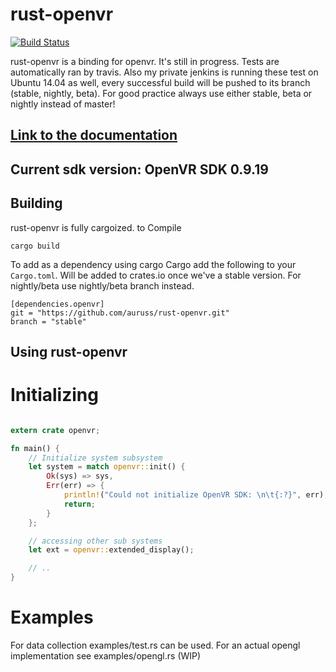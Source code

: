rust-openvr
=====

[![Build Status](https://travis-ci.org/rust-openvr/rust-openvr.svg?branch=master)](https://travis-ci.org/rust-openvr/rust-openvr)

rust-openvr is a binding for openvr. It's still in progress. Tests are automatically ran by travis.
Also my private jenkins is running these test on Ubuntu 14.04 as well, every successful build will be pushed to its branch (stable, nightly, beta). For good practice always use either stable, beta or nightly instead of master!

## [Link to the documentation](http://auruss.github.io/rust-openvr/openvr/index.html)
## Current sdk version: OpenVR SDK 0.9.19

Building
--------

rust-openvr is fully cargoized. to Compile

    cargo build

To add as a dependency using cargo Cargo add the following to your `Cargo.toml`. Will be added to crates.io once we've a stable version. For nightly/beta use nightly/beta branch instead.

    [dependencies.openvr]
    git = "https://github.com/auruss/rust-openvr.git"
    branch = "stable"


Using rust-openvr
-----------

# Initializing

```rust

extern crate openvr;

fn main() {
    // Initialize system subsystem
    let system = match openvr::init() {
        Ok(sys) => sys,
        Err(err) => {
            println!("Could not initialize OpenVR SDK: \n\t{:?}", err);
            return;           
        }
    };

    // accessing other sub systems
    let ext = openvr::extended_display();

    // ..
}
```

# Examples
For data collection examples/test.rs can be used.
For an actual opengl implementation see examples/opengl.rs (WIP)
